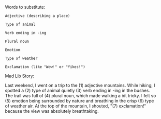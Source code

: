 Words to substitute:

    Adjective (describing a place)

    Type of animal

    Verb ending in -ing

    Plural noun

    Emotion

    Type of weather

    Exclamation (like "Wow!" or "Yikes!")

Mad Lib Story:

Last weekend, I went on a trip to the (1) adjective mountains. While hiking, I spotted a (2) type of animal quietly (3) verb ending in -ing in the bushes.
The trail was full of (4) plural noun, which made walking a bit tricky.
I felt so (5) emotion being surrounded by nature and breathing in the crisp (6) type of weather air.
At the top of the mountain, I shouted, "(7) exclamation!" because the view was absolutely breathtaking.

